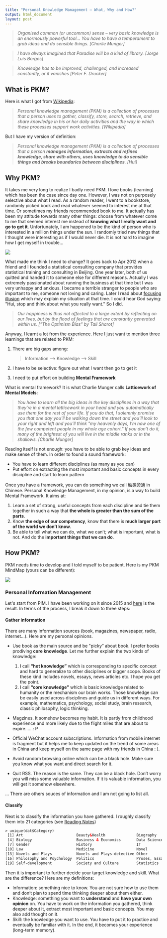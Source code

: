 ```yaml
---
title: "Personal Knowledge Management — What, Why and How?"
output: html_document
layout: post
---
```


> _Organised common (or uncommon) sense – very basic knowledge is an enormously powerful tool... You have to have a temperament to grab ideas and do sensible things. [Charlie Munger]_

> _I have always imagined that Paradise will be a kind of library. [Jorge Luis Borges]_

> _Knowledge has to be improved, challenged, and increased constantly, or it vanishes  [Peter F. Drucker]_

## What is PKM?

Here is what I got from  [Wikipedia](https://en.wikipedia.org/wiki/Personal_knowledge_management):

> _Personal knowledge management (PKM) is a collection of processes that a person uses to gather, classify, store, search, retrieve, and share knowledge in his or her daily activities and the way in which these processes support work activities. [Wikipedia]_

But I have my version of definition:

> _Personal knowledge management (PKM) is a collection of processes that a person **manages information, extracts and refines knowledge, share with others, uses knowledge to do sensible things and breaks boundaries between disciplines**. [Hui]_

## Why PKM?

It takes me very long to realize I badly need PKM. I love books (learning) which has been the case since day one. However, I was not on purposely selective about what I read. As a random reader, I went to a bookstore, randomly picked book and read whatever seemed to interest me at that time. Or sometimes my friends recommended book to me. It actually has been my attitude towards many other things: choose from whatever come to me that seemed interest me instead of **knowing what I really want and go to get it**. Unfortunately, I am happened to be the kind of person who is interested in a million things under the sun. I randomly tried new things that I thought were interesting as if I would never die. It is not hard to imagine how I get myself in trouble...

![](http://linhui.org/images/posts/fallingwithstyle.png)

What made me think I need to change? It goes back to Apr 2012 when a friend and I founded a statistical consulting company that provides statistical training and consulting in Beijing. One year later, both of us quitted and handed it to someone else for different reasons. Actually I was extremely passionated about running the business at that time but I was very unhappy and anxious. I became a terrible stranger to people who are important to me, someone not loving and caring. Later I read about [focusing illusion](https://www.edge.org/response-detail/11984) which may explain my situation at that time. I could hear God saying: "Hui, stop and think about what you really want." So I did. 

> _Our happiness is thus not affected to a large extent by reflecting on our lives, but by the flood of feelings that are constantly generated within us. ["The Optimism Bias" by Tali Sharot]_

Anyway, I learnt a lot from the experience. Here I just want to mention three learnings that are related to PKM:

1. There are big gaps among:  

    > Information —> Knowledge —> Skill
    
1. I have to be selective: figure out what I want then go to get it
1. I need to put effort on building **Mental Framework**

What is mental framework? It is what Charlie Munger calls **Latticework of Mental Models**:

> _You have to learn all the big ideas in the key disciplines in a way that they’re in a mental latticework in your head and you automatically use them for the rest of your life. If you do that, I solemnly promise you that one day you’ll be walking down the street and you’ll look to your right and left and you’ll think "my heavenly days, I’m now one of the few competent people in my whole age cohort." If you don’t do it, many of the brightest of you will live in the middle ranks or in the shallows. [Charlie Munger]_

Reading itself is not enough: you have to be able to grab key ideas and make sense of them. In order to found a sound framework: 

- You have to learn different disciplines (as many as you can)
- Put effort on extracting the most important and basic concepts in every discipline and start to learn pattern 

Once you have a framework, you can do something we call [触类旁通](http://dictionary.pinpinchinese.com/definitions/t/觸類旁通-chuleipangtong) in Chinese. Personal Knowledge Management, in my opinion, is a way to build Mental Framework. It aims at: 

1. Learn a set of strong, useful concepts from each discipline and tie them together in such a way that **the whole is greater than the sum of the parts**. 
1. Know **the edge of our competency**, know that there is **much larger part of the world we don’t know**.
1. Be able to tell what we can do, what we can’t; what is important, what is not. And do the **important things that we can do**.

## How PKM?

PKM needs time to develop and I told myself to be patient. Here is my PKM MindMap (yours can be different):

![](http://linhui.org/images/MindMap/PKM.png)

### Personal Information Management

Let's start from PIM. I have been working on it since 2015 and [here](http://hui1987.com/) is the result. In terms of the process, I break it down to three steps:

#### Gather information 

There are many information sources (book, magazines, newspaper, radio, internet...). Here are my personal opinions. 

- Use book as the main source and be "picky” about book. I prefer books prodiving **core knowledge**. Let me further explain the two kinds of knowledge: 

    1. I call  **“hot knowledge”** which is corresponding to specific concept and hard to generalize to other disciplines or bigger scope. Books of these kind includes novels, essays, news articles etc. I hope you get the point. 
    1. I call **“core knowledge”** which is basic knowledge related to humanity or the mechanism our brain works. Those knowledge can be easily used  across disciplines and guide us in different ways. For example, mathematics, psychology, social study, brain research, classic philosophy, logic thinking. 
    
- Magzines. It somehow becomes my habit. It is partly from childhood experience and more likely due to the flight miles that are about to expire......: P
- Official WeChat account subscriptions. Information from mobile internet is fragment but it helps me to keep updated on the trend  of some areas in China and keep myself on the same page with my friends in China : ). 
- Avoid random browsing online which can be a black hole. Make sure you know what you want and direct search for it. 
- Quit RSS. The reason is the same. They can be a black hole. Don’t worry you will miss some valuable information. If it is valuable information, you will get it somehow elsewhere.

... There are others souces of information and I am not going to list all. 
 
#### Classify 

Next is to classify the information you have gathered. I roughly classify them into 21 categories (see [Reading Notes](http://hui1987.com))

```html
> unique(dat$Category)
 [1] Art                        Beauty&Health              Biography                 
 [4] Biology                    Business & Economics       Data Science              
 [7] Gender                     History                    IT                        
[10] Law                        Medicine                   Novel                     
[13] Novels and Plays           Novels and Plays-detective Other                     
[16] Philosophy and Psychology  Politics                   Proses, Essays and Poems  
[19] Self-development           Society and Culture        Statistics                
```
Then it is important to further decide your target knowledge and skill. What are the difference? Here are my definitions:

- Information: something nice to know.  You are not sure how to use them and don’t plan to spend time thinking deeper about them either.
- Knowledge: something you want to **understand** and **have your own opinion** on.  You have to work on the information you gathered, think deeper about it, extract most important and basic concepts. You may also add thought on it. 
- Skill: the knowledge you want to use. You have to put it to practice and eventually be familiar with it. In the end, it becomes your experience (long-term memory). 